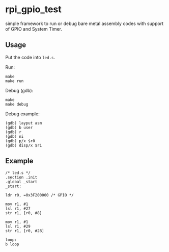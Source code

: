 # rpi_gpio_test

simple framework to run or debug bare metal assembly codes with support of GPIO and System Timer.

## Usage

Put the code into `led.s`.

Run:
```shell
make
make run
```

Debug (gdb):
```shell
make
make debug
```

Debug example:
```
(gdb) layput asm
(gdb) b user
(gdb) r
(gdb) ni
(gdb) p/x $r0
(gdb) disp/x $r1
```

## Example

```
/* led.s */
.section .init
.global _start
_start:

ldr r0, =0x3F200000 /* GPIO */

mov r1, #1
lsl r1, #27
str r1, [r0, #8]

mov r1, #1
lsl r1, #29
str r1, [r0, #28]

loop:
b loop
```
